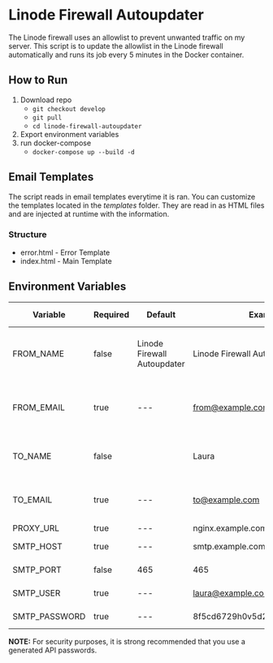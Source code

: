 # Linode Firewall Autoupdater

The Linode firewall uses an allowlist to prevent unwanted traffic on my server. This script is to update the allowlist in the Linode firewall automatically and runs its job every 5 minutes in the Docker container.

## How to Run

1. Download repo
    - `git checkout develop`
    - `git pull`
    - `cd linode-firewall-autoupdater`
2. Export environment variables
3. run docker-compose
    - `docker-compose up --build -d`

## Email Templates

The script reads in email templates everytime it is ran. You can customize the templates located in the _templates_ folder. They are read in as HTML files and are injected at runtime with the information.

### Structure

-   error.html - Error Template
-   index.html - Main Template

## Environment Variables

| Variable      | Required | Default                     | Example                        | Needed by                     |
| ------------- | -------- | --------------------------- | ------------------------------ | ----------------------------- |
| FROM_NAME     | false    | Linode Firewall Autoupdater | Linode Firewall Autoupdater    | SMTP Server (send email from) |
| FROM_EMAIL    | true     | ---                         | from@example.com               | SMTP Server (send email from) |
| TO_NAME       | false    |                             | Laura                          | SMTP Server (send email to)   |
| TO_EMAIL      | true     | ---                         | to@example.com                 | SMTP Server (send email to)   |
| PROXY_URL     | true     | ---                         | nginx.example.com              | Template                      |
| SMTP_HOST     | true     | ---                         | smtp.example.com               | SMTP Server                   |
| SMTP_PORT     | false    | 465                         | 465                            | SMTP Server                   |
| SMTP_USER     | true     | ---                         | laura@example.com              | SMTP Server                   |
| SMTP_PASSWORD | true     | ---                         | 8f5cd6729h0v5d247vc190ddcs4l2a | SMTP Server                   |

**NOTE:** For security purposes, it is strong recommended that you use a generated API passwords.
